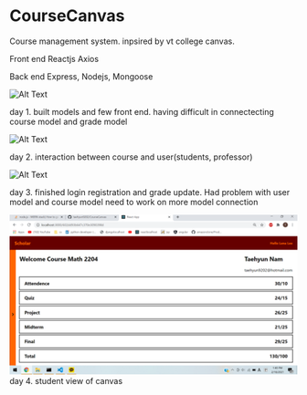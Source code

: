# CourseCanvas

Course management system. inpsired by vt college canvas. 

Front end
Reactjs Axios

Back end
Express, Nodejs, Mongoose

![Alt Text](https://media.giphy.com/media/stuY2ZdlGqVBXIxlOE/giphy.gif)

day 1. built models and few front end. having difficult in connectecting course model and grade model


![Alt Text](https://media.giphy.com/media/mGvJ2qPal10cAecuwC/giphy.gif)

day 2. interaction between course and user(students, professor)


![Alt Text](https://media.giphy.com/media/7LHNto7UXUaQdL7YPD/giphy.gif)

day 3. finished login registration and grade update.
Had problem with user model and course model 
need to work on more model connection


![Alt text](result.PNG?raw=true "Title")
day 4. student view of canvas


